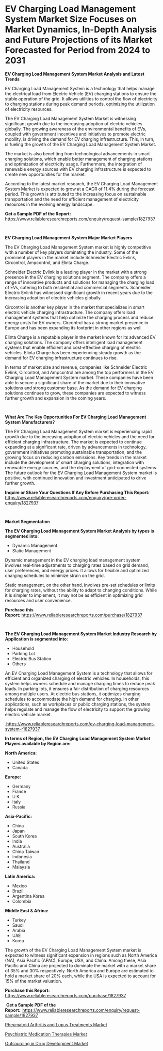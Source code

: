 <p><h1>EV Charging Load Management System Market Size Focuses on Market Dynamics, In-Depth Analysis and Future Projections of its Market Forecasted for Period from 2024 to 2031</h1></p><p><strong>EV Charging Load Management System Market Analysis and Latest Trends</strong></p>
<p><p>EV Charging Load Management System is a technology that helps manage the electrical load from Electric Vehicle (EV) charging stations to ensure the stable operation of the grid. It allows utilities to control the flow of electricity to charging stations during peak demand periods, optimizing the utilization of electricity resources.</p><p>The EV Charging Load Management System Market is witnessing significant growth due to the increasing adoption of electric vehicles globally. The growing awareness of the environmental benefits of EVs, coupled with government incentives and initiatives to promote electric mobility, is driving the demand for EV charging infrastructure. This, in turn, is fueling the growth of the EV Charging Load Management System Market.</p><p>The market is also benefiting from technological advancements in smart charging solutions, which enable better management of charging stations and optimization of electricity usage. Furthermore, the integration of renewable energy sources with EV charging infrastructure is expected to create new opportunities for the market.</p><p>According to the latest market research, the EV Charging Load Management System Market is expected to grow at a CAGR of 11.4% during the forecast period. This growth is attributed to the increasing focus on sustainable transportation and the need for efficient management of electricity resources in the evolving energy landscape.</p></p>
<p><strong>Get a Sample PDF of the Report:&nbsp;</strong> <a href="https://www.reliableresearchreports.com/enquiry/request-sample/1827937">https://www.reliableresearchreports.com/enquiry/request-sample/1827937</a></p>
<p>&nbsp;</p>
<p><strong>EV Charging Load Management System Major Market Players</strong></p>
<p><p>The EV Charging Load Management System market is highly competitive with a number of key players dominating the industry. Some of the prominent players in the market include Schneider Electric Evlink, Circontrol, Ampcontrol, and Elinta Charge. </p><p>Schneider Electric Evlink is a leading player in the market with a strong presence in the EV charging solutions segment. The company offers a range of innovative products and solutions for managing the charging load of EVs, catering to both residential and commercial segments. Schneider Electric Evlink has witnessed significant growth in recent years due to the increasing adoption of electric vehicles globally.</p><p>Circontrol is another key player in the market that specializes in smart electric vehicle charging infrastructure. The company offers load management systems that help optimize the charging process and reduce energy costs for EV owners. Circontrol has a strong market presence in Europe and has been expanding its footprint in other regions as well.</p><p>Elinta Charge is a reputable player in the market known for its advanced EV charging solutions. The company offers intelligent load management systems that enable efficient and cost-effective charging of electric vehicles. Elinta Charge has been experiencing steady growth as the demand for EV charging infrastructure continues to rise.</p><p>In terms of market size and revenue, companies like Schneider Electric Evlink, Circontrol, and Ampcontrol are among the top performers in the EV Charging Load Management System market. These companies have been able to secure a significant share of the market due to their innovative solutions and strong customer base. As the demand for EV charging solutions continues to grow, these companies are expected to witness further growth and expansion in the coming years.</p></p>
<p>&nbsp;</p>
<p><strong>What Are The Key Opportunities For EV Charging Load Management System Manufacturers?</strong></p>
<p><p>The EV Charging Load Management System market is experiencing rapid growth due to the increasing adoption of electric vehicles and the need for efficient charging infrastructure. The market is expected to continue expanding at a significant rate, driven by advancements in technology, government initiatives promoting sustainable transportation, and the growing focus on reducing carbon emissions. Key trends in the market include the development of smart charging solutions, integration with renewable energy sources, and the deployment of grid-connected systems. The future outlook for the EV Charging Load Management System market is positive, with continued innovation and investment anticipated to drive further growth.</p></p>
<p><strong>Inquire or Share Your Questions If Any Before Purchasing This Report:</strong> <a href="https://www.reliableresearchreports.com/enquiry/pre-order-enquiry/1827937">https://www.reliableresearchreports.com/enquiry/pre-order-enquiry/1827937</a></p>
<p>&nbsp;</p>
<p><strong>Market Segmentation</strong></p>
<p><strong>The EV Charging Load Management System Market Analysis by types is segmented into:</strong></p>
<p><ul><li>Dynamic Management</li><li>Static Management</li></ul></p>
<p><p>Dynamic management in the EV charging load management system involves real-time adjustments to charging rates based on grid demand, user preferences, and energy prices. It allows for flexible and optimized charging schedules to minimize strain on the grid. </p><p>Static management, on the other hand, involves pre-set schedules or limits for charging rates, without the ability to adapt to changing conditions. While it is simpler to implement, it may not be as efficient in optimizing grid resources and user convenience.</p></p>
<p><strong>Purchase this Report:&nbsp;</strong><a href="https://www.reliableresearchreports.com/purchase/1827937">https://www.reliableresearchreports.com/purchase/1827937</a></p>
<p>&nbsp;</p>
<p><strong>The EV Charging Load Management System Market Industry Research by Application is segmented into:</strong></p>
<p><ul><li>Household</li><li>Parking Lot</li><li>Electric Bus Station</li><li>Others</li></ul></p>
<p><p>An EV Charging Load Management System is a technology that allows for efficient and organized charging of electric vehicles. In households, this system helps owners schedule and manage charging times to reduce peak loads. In parking lots, it ensures a fair distribution of charging resources among multiple users. At electric bus stations, it optimizes charging schedules to accommodate the high demand for charging. In other applications, such as workplaces or public charging stations, the system helps regulate and manage the flow of electricity to support the growing electric vehicle market.</p></p>
<p><a href="https://www.reliableresearchreports.com/ev-charging-load-management-system-r1827937">&nbsp;https://www.reliableresearchreports.com/ev-charging-load-management-system-r1827937</a></p>
<p><strong>In terms of Region, the EV Charging Load Management System Market Players available by Region are:</strong></p>
<p>
    <p> <strong> North America: </strong>
        <ul>
            <li>United States</li>
            <li>Canada</li>
        </ul>
        </p> 
    <p> <strong> Europe: </strong>
        <ul>
            <li>Germany</li>
            <li>France</li>
            <li>U.K.</li>
            <li>Italy</li>
            <li>Russia</li>
        </ul>
        </p> 
    <p> <strong> Asia-Pacific: </strong>
        <ul>
            <li>China</li>
            <li>Japan</li>
            <li>South Korea</li>
            <li>India</li>
            <li>Australia</li>
            <li>China Taiwan</li>
            <li>Indonesia</li>
            <li>Thailand</li>
            <li>Malaysia</li>
        </ul>
        </p> 
    <p> <strong> Latin America: </strong>
        <ul>
            <li>Mexico</li>
            <li>Brazil</li>
            <li>Argentina Korea</li>
            <li>Colombia</li>
        </ul>
        </p> 
    <p> <strong> Middle East & Africa: </strong>
        <ul>
            <li>Turkey</li>
            <li>Saudi</li>
            <li>Arabia</li>
            <li>UAE</li>
            <li>Korea</li>
        </ul>
    </p>
    </p>
<p><p>The growth of the EV Charging Load Management System market is expected to witness significant expansion in regions such as North America (NA), Asia Pacific (APAC), Europe, USA, and China. Among these, Asia Pacific and China are projected to dominate the market with a market share of 35% and 30% respectively. North America and Europe are estimated to hold a market share of 20% each, while the USA is expected to account for 15% of the market valuation.</p></p>
<p><strong>Purchase this Report: </strong><a href="https://www.reliableresearchreports.com/purchase/1827937">https://www.reliableresearchreports.com/purchase/1827937</a></p>
<p>&nbsp;<strong>Get a Sample PDF of the Report:&nbsp;&nbsp;</strong><a href="https://www.reliableresearchreports.com/enquiry/request-sample/1827937">https://www.reliableresearchreports.com/enquiry/request-sample/1827937</a></p>
<p><strong></strong></p>
<p><p><a href="https://github.com/gracielawharr/Market-Research-Report-List-2/blob/main/rheumatoid-arthritis-and-lupus-treatments-market.md">Rheumatoid Arthritis and Lupus Treatments Market</a></p><p><a href="https://github.com/edytherolanlouisejk1miz0wig/Market-Research-Report-List-3/blob/main/psychiatric-medication-therapies-market.md">Psychiatric Medication Therapies Market</a></p><p><a href="https://github.com/JennyferFeil2023/Market-Research-Report-List-2/blob/main/outsourcing-in-drug-development-market.md">Outsourcing in Drug Development Market</a></p></p>